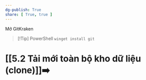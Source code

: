 ```yaml
---
dg-publish: True
share: [ True, true ]
---
```

Mở GitKraken
> [!Tip] PowerShell
> `winget install git`

# [[5.2 Tải mới toàn bộ kho dữ liệu (clone)]]➡️